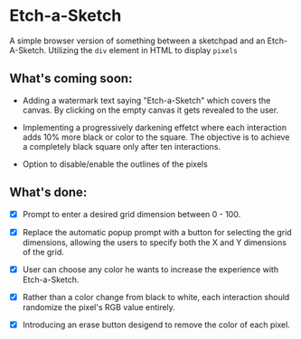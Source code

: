 # Etch-a-Sketch
A simple browser version of something between a sketchpad and an Etch-A-Sketch.
Utilizing the `div` element in HTML to display `pixels`


## What's coming soon:
* Adding a watermark text saying "Etch-a-Sketch" which covers the canvas. By clicking on the empty canvas it gets revealed to the user.

* Implementing a progressively darkening effetct where each interaction adds 10% more black or color to the square. The objective is to achieve a completely black square only after ten interactions.

* Option to disable/enable the outlines of the pixels


## What's done:
* [X] Prompt to enter a desired grid dimension between 0 - 100.

* [X] Replace the automatic popup prompt with a button for selecting the grid dimensions, allowing the users to specify both the X and Y dimensions of the grid.

* [X] User can choose any color he wants to increase the experience with Etch-a-Sketch.

* [X] Rather than a color change from black to white, each interaction should randomize 
the pixel's RGB value entirely.

* [X] Introducing an erase button desigend to remove the color of each pixel.
